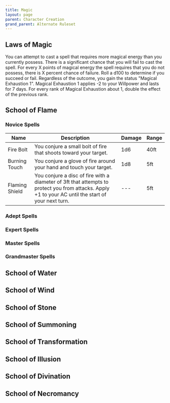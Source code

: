 ```yaml
---
title: Magic
layout: page
parent: Character Creation
grand_parent: Alternate Ruleset
---
```


## Laws of Magic

You can attempt to cast a spell that requires more magical energy than you currently possess. There is a significant chance that you will fail to cast the spell. For every X points of magical energy the spell requires that you do not possess, there is X percent chance of failure. Roll a d100 to determine if you succeed or fail. Regardless of the outcome, you gain the status "Magical Exhaustion 1". Magical Exhaustion 1 applies -2 to your Willpower and lasts for 7 days. For every rank of Magical Exhaustion about 1, double the effect of the previous rank.

## School of Flame 

### Novice Spells 

| Name | Description | Damage | Range |
|---|---|---|---|
| Fire Bolt | You conjure a small bolt of fire that shoots toward your target. | 1d6 | 40ft |
| Burning Touch | You conjure a glove of fire around your hand and touch your target. | 1d8 | 5ft |
| Flaming Shield | You conjure a disc of fire with a diameter of 3ft that attempts to protect you from attacks. Apply +1 to your AC until the start of your next turn. | --- | 5ft |

### Adept Spells

### Expert Spells

### Master Spells

### Grandmaster Spells

## School of Water

## School of Wind

## School of Stone

## School of Summoning

## School of Transformation

## School of Illusion

## School of Divination

## School of Necromancy